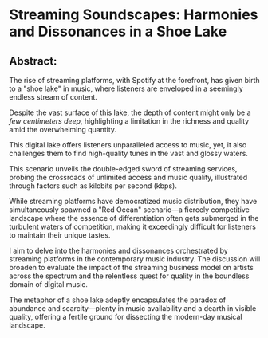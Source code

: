 # Streaming Soundscapes: Harmonies and Dissonances in a Shoe Lake

## Abstract:

The rise of streaming platforms, with Spotify at the forefront, has given birth to a "shoe lake" in music, where listeners are enveloped in a seemingly endless stream of content. 

Despite the vast surface of this lake, the depth of content might only be a *few centimeters deep*, highlighting a limitation in the richness and quality amid the overwhelming quantity. 

This digital lake offers listeners unparalleled access to music, yet, it also challenges them to find high-quality tunes in the vast and glossy waters.

This scenario unveils the double-edged sword of streaming services, probing the crossroads of unlimited access and music quality, illustrated through factors such as kilobits per second (kbps). 

While streaming platforms have democratized music distribution, they have simultaneously spawned a "Red Ocean" scenario—a fiercely competitive landscape where the essence of differentiation often gets submerged in the turbulent waters of competition, making it exceedingly difficult for listeners to maintain their unique tastes.

I aim to delve into the harmonies and dissonances orchestrated by streaming platforms in the contemporary music industry. The discussion will broaden to evaluate the impact of the streaming business model on artists across the spectrum and the relentless quest for quality in the boundless domain of digital music. 

The metaphor of a shoe lake adeptly encapsulates the paradox of abundance and scarcity—plenty in music availability and a dearth in visible quality, offering a fertile ground for dissecting the modern-day musical landscape.
